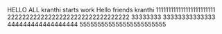 HELLO ALL kranthi starts work
Hello friends 
kranthi
111111111111111111111111
222222222222222222222222222222222
33333333
33333333333333
444444444444444444
555555555555555555555555
